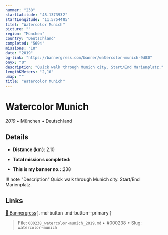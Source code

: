 ```yaml
---
nummer: "238"
startLatitude: "48.1373932"
startLongitude: "11.5754485"
titel: "Watercolor Munich"
picture: ""
region: "München"
country: "Deutschland"
completed: "5694"
missions: "18"
date: "2019"
bg-link: "https://bannergress.com/banner/watercolor-munich-9d80"
onyx: "0"
description: "Quick walk through Munich city. Start/End Marienplatz."
lengthKMeters: "2,10"
umap: ""
title: "Watercolor Munich"
---
```

# Watercolor Munich

*2019* • München • Deutschland



## Details
- **Distance (km):** 2.10

- **Total missions completed:** 
- **This is my banner no.:** 238


!!! note "Description"
    Quick walk through Munich city. Start/End Marienplatz.



## Links
[🔗 Bannergress](https://bannergress.com/banner/watercolor-munich-9d80){ .md-button .md-button--primary }



> File: `000238_watercolor-munich_2019.md` • #000238 • Slug: `watercolor-munich`
